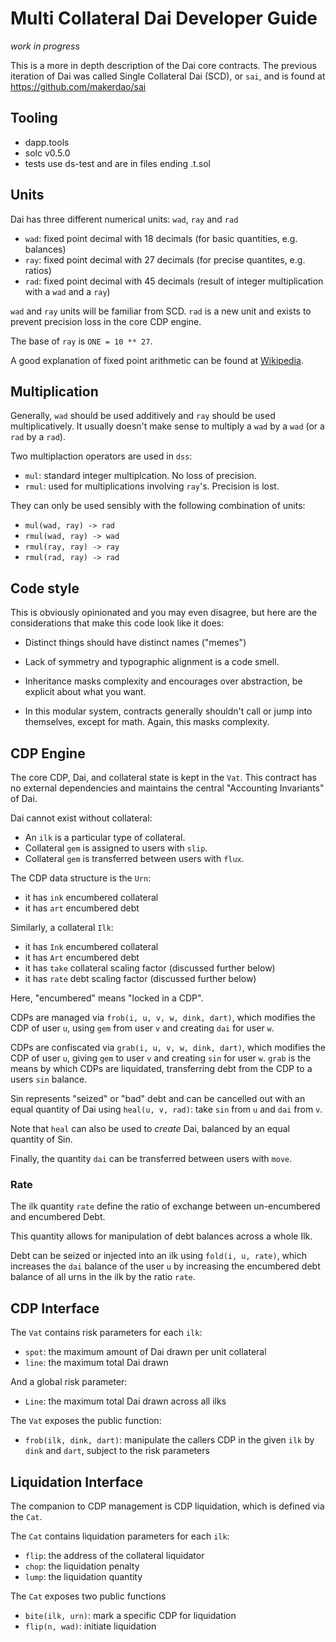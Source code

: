 # Multi Collateral Dai Developer Guide

*work in progress*

This is a more in depth description of the Dai core contracts. The
previous iteration of Dai was called Single Collateral Dai (SCD), or
`sai`, and is found at https://github.com/makerdao/sai


## Tooling

- dapp.tools
- solc v0.5.0
- tests use ds-test and are in files ending .t.sol


## Units

Dai has three different numerical units: `wad`, `ray` and `rad`

- `wad`: fixed point decimal with 18 decimals (for basic quantities, e.g. balances)
- `ray`: fixed point decimal with 27 decimals (for precise quantites, e.g. ratios)
- `rad`: fixed point decimal with 45 decimals (result of integer multiplication with a `wad` and a `ray`)

`wad` and `ray` units will be familiar from SCD. `rad` is a new unit and
exists to prevent precision loss in the core CDP engine.

The base of `ray` is `ONE = 10 ** 27`.

A good explanation of fixed point arithmetic can be found at [Wikipedia](https://en.wikipedia.org/wiki/Fixed-point_arithmetic).

## Multiplication

Generally, `wad` should be used additively and `ray` should be used
multiplicatively. It usually doesn't make sense to multiply a `wad` by a
`wad` (or a `rad` by a `rad`).

Two multiplaction operators are used in `dss`:

- `mul`: standard integer multiplcation. No loss of precision.
- `rmul`: used for multiplications involving `ray`'s. Precision is lost.

They can only be used sensibly with the following combination of units:

- `mul(wad, ray) -> rad`
- `rmul(wad, ray) -> wad`
- `rmul(ray, ray) -> ray`
- `rmul(rad, ray) -> rad`

## Code style

This is obviously opinionated and you may even disagree, but here are
the considerations that make this code look like it does:

- Distinct things should have distinct names ("memes")

- Lack of symmetry and typographic alignment is a code smell.

- Inheritance masks complexity and encourages over abstraction, be
  explicit about what you want.

- In this modular system, contracts generally shouldn't call or jump
  into themselves, except for math. Again, this masks complexity.


## CDP Engine

The core CDP, Dai, and collateral state is kept in the `Vat`. This
contract has no external dependencies and maintains the central
"Accounting Invariants" of Dai.

Dai cannot exist without collateral:

- An `ilk` is a particular type of collateral.
- Collateral `gem` is assigned to users with `slip`.
- Collateral `gem` is transferred between users with `flux`.

The CDP data structure is the `Urn`:

- it has `ink` encumbered collateral
- it has `art` encumbered debt

Similarly, a collateral `Ilk`:

- it has `Ink` encumbered collateral
- it has `Art` encumbered debt
- it has `take` collateral scaling factor (discussed further below)
- it has `rate` debt scaling factor (discussed further below)

Here, "encumbered" means "locked in a CDP".

CDPs are managed via `frob(i, u, v, w, dink, dart)`, which modifies the
CDP of user `u`, using `gem` from user `v` and creating `dai` for user
`w`.

CDPs are confiscated via `grab(i, u, v, w, dink, dart)`, which modifies
the CDP of user `u`, giving `gem` to user `v` and creating `sin` for
user `w`. `grab` is the means by which CDPs are liquidated, transferring
debt from the CDP to a users `sin` balance.

Sin represents "seized" or "bad" debt and can be cancelled out with an
equal quantity of Dai using `heal(u, v, rad)`: take `sin` from `u` and
`dai` from `v`.

Note that `heal` can also be used to *create* Dai, balanced by an equal
quantity of Sin.

Finally, the quantity `dai` can be transferred between users with `move`.

### Rate

The ilk quantity `rate` define the ratio of exchange
between un-encumbered and encumbered Debt.

This quantity allows for manipulation of debt balances
across a whole Ilk.

Debt can be seized or injected into an ilk using `fold(i, u, rate)`,
which increases the `dai` balance of the user `u` by increasing the
encumbered debt balance of all urns in the ilk by the ratio `rate`.

## CDP Interface

The `Vat` contains risk parameters for each `ilk`:

- `spot`: the maximum amount of Dai drawn per unit collateral
- `line`: the maximum total Dai drawn

And a global risk parameter:

- `Line`: the maximum total Dai drawn across all ilks

The `Vat` exposes the public function:

- `frob(ilk, dink, dart)`: manipulate the callers CDP in the given `ilk`
  by `dink` and `dart`, subject to the risk parameters

## Liquidation Interface

The companion to CDP management is CDP liquidation, which is defined via
the `Cat`.

The `Cat` contains liquidation parameters for each `ilk`:

- `flip`: the address of the collateral liquidator
- `chop`: the liquidation penalty
- `lump`: the liquidation quantity

The `Cat` exposes two public functions

- `bite(ilk, urn)`: mark a specific CDP for liquidation
- `flip(n, wad)`: initiate liquidation
